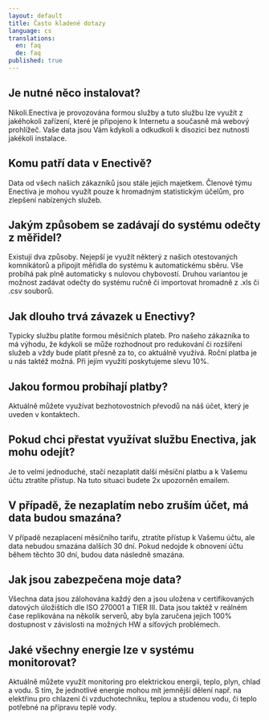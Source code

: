 ```yaml
---
layout: default
title: Často kladené dotazy
language: cs
translations: 
  en: faq
  de: faq
published: true
---
```


## Je nutné něco instalovat?

Nikoli.Enectiva je provozována formou služby a tuto službu lze využít z jakéhokoli zařízení, které je připojeno k Internetu a současně má webový prohlížeč. Vaše data jsou Vám kdykoli a odkudkoli k disozici bez nutnosti jakékoli instalace.

## Komu patří data v Enectivě?

Data od všech našich zákazníků jsou stále jejich majetkem. Členové týmu Enectiva je mohou využít pouze k hromadným statistickým účelům, pro zlepšení nabízených služeb.

## Jakým způsobem se zadávají do systému odečty z měřidel?

Existují dva způsoby. Nejepší je využít některý z našich otestovaných komnikátorů a připojit měřidla do systému k automatickému sběru. Vše probíhá pak plně automaticky s nulovou chybovostí. Druhou variantou je možnost zadávat odečty do systému ručně či importovat hromadně z .xls či .csv souborů.


## Jak dlouho trvá závazek u Enectivy?

Typicky službu platíte formou měsíčních plateb. Pro našeho zákazníka to má výhodu, že kdykoli se může rozhodnout pro redukování či rozšíření služeb a vždy bude platit přesně za to, co aktuálně využívá. Roční platba je u nás taktéž možná. Při jejím využití poskytujeme slevu 10%.

## Jakou formou probíhají platby?

Aktuálně můžete využívat bezhotovostních převodů na náš účet, který je uveden v kontaktech.

## Pokud chci přestat využívat službu Enectiva, jak mohu odejít?

Je to velmi jednoduché, stačí nezaplatit další měsíční platbu a k Vašemu účtu ztratíte přístup. Na tuto situaci budete 2x upozorněn emailem.

## V případě, že nezaplatím nebo zruším účet, má data budou smazána? 

V případě nezaplacení měsíčního tarifu, ztratíte přístup k Vašemu účtu, ale data nebudou smazána dalších 30 dní. Pokud nedojde k obnovení účtu během těchto 30 dní, budou data následně smazána.

## Jak jsou zabezpečena moje data?

Všechna data jsou zálohována každý den a jsou uložena v certifikovaných datových úložištích dle ISO 270001 a TIER III. Data jsou taktéž v reálném čase replikována na několik serverů, aby byla zaručena jejich 100% dostupnost v závislosti na možných HW a síťových problémech.

## Jaké všechny energie lze v systému monitorovat?

Aktuálně můžete využít monitoring pro elektrickou energii, teplo, plyn, chlad a vodu. S tím, že jednotlivé energie mohou mít jemnější dělení např. na elektřinu pro chlazení či vzduchotechniku, teplou a studenou vodu, či teplo potřebné na přípravu teplé vody.
